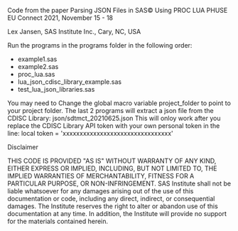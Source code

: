 Code from the paper Parsing JSON Files in SAS© Using PROC LUA 
PHUSE EU Connect 2021, November 15 - 18

Lex Jansen, SAS Institute Inc., Cary, NC, USA


Run the programs in the programs folder in the following order:

- example1.sas
- example2.sas
- proc_lua.sas
- lua_json_cdisc_library_example.sas
- test_lua_json_libraries.sas

You may need to Change the global macro variable project_folder to point to your project folder.
The last 2 programs will extract a json file from the CDISC Library: json/sdtmct_20210625.json This will onloy work after you replace the CDISC Library API token with your own personal token in the line: local token = 'xxxxxxxxxxxxxxxxxxxxxxxxxxxxxxxx'



Disclaimer

THIS CODE IS PROVIDED "AS IS" WITHOUT WARRANTY OF
ANY KIND, EITHER EXPRESS OR IMPLIED, INCLUDING, BUT NOT LIMITED TO, THE IMPLIED
WARRANTIES OF MERCHANTABILITY, FITNESS FOR A PARTICULAR PURPOSE, OR
NON-INFRINGEMENT. SAS Institute shall not be liable whatsoever for any damages
arising out of the use of this documentation or code, including any direct,
indirect, or consequential damages. The Institute reserves the right to alter or
abandon use of this documentation at any time. In addition, the Institute will
provide no support for the materials contained herein.


